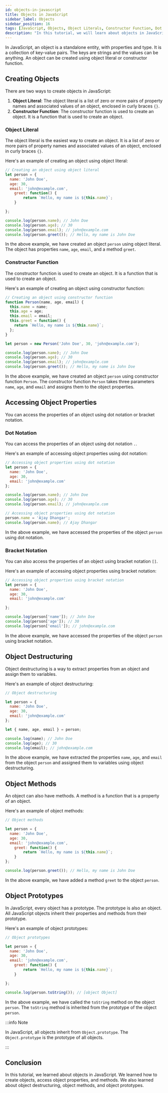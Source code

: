 ```yaml
---
id: objects-in-javascript
title: Objects in JavaScript
sidebar_label: Objects
sidebar_position: 16
tags: [JavaScript, Objects, Object Literals, Constructor Function, Dot Notation, Bracket Notation, Object Destructuring, Object Methods, Object Prototypes]
description: "In this tutorial, we will learn about objects in JavaScript. We will learn how to create objects, access object properties, and methods. We will also learn about object destructuring, object methods, and object prototypes."
---
```


In JavaScript, an object is a standalone entity, with properties and type. It is a collection of key-value pairs. The keys are strings and the values can be anything. An object can be created using object literal or constructor function.

## Creating Objects

There are two ways to create objects in JavaScript:

1. **Object Literal**: The object literal is a list of zero or more pairs of property names and associated values of an object, enclosed in curly braces `{}`.
2. **Constructor Function**: The constructor function is used to create an object. It is a function that is used to create an object.

### Object Literal

The object literal is the easiest way to create an object. It is a list of zero or more pairs of property names and associated values of an object, enclosed in curly braces `{}`.

Here's an example of creating an object using object literal:

```js title="app.js"
// Creating an object using object literal
let person = {
  name: 'John Doe',
  age: 30,
  email: 'john@example.com',
    greet: function() {
        return `Hello, my name is ${this.name}`;
    }

};

console.log(person.name); // John Doe
console.log(person.age); // 30
console.log(person.email); // john@example.com
console.log(person.greet()); // Hello, my name is John Doe
```

In the above example, we have created an object `person` using object literal. The object has properties `name`, `age`, `email`, and a method `greet`.

### Constructor Function

The constructor function is used to create an object. It is a function that is used to create an object.

Here's an example of creating an object using constructor function:

```js title="app.js"
// Creating an object using constructor function
function Person(name, age, email) {
  this.name = name;
  this.age = age;
  this.email = email;
  this.greet = function() {
    return `Hello, my name is ${this.name}`;
  };
}

let person = new Person('John Doe', 30, 'john@example.com');

console.log(person.name); // John Doe
console.log(person.age); // 30
console.log(person.email); // john@example.com
console.log(person.greet()); // Hello, my name is John Doe
```

In the above example, we have created an object `person` using constructor function `Person`. The constructor function `Person` takes three parameters `name`, `age`, and `email` and assigns them to the object properties.

## Accessing Object Properties

You can access the properties of an object using dot notation or bracket notation.

### Dot Notation

You can access the properties of an object using dot notation `.`.

Here's an example of accessing object properties using dot notation:

```js title="app.js"
// Accessing object properties using dot notation
let person = {
  name: 'John Doe',
  age: 30,
  email: 'john@example.com'
};

console.log(person.name); // John Doe
console.log(person.age); // 30
console.log(person.email); // john@example.com

// Accessing object properties using dot notation
person.name = 'Ajay Dhangar';
console.log(person.name); // Ajay Dhangar
```

In the above example, we have accessed the properties of the object `person` using dot notation.

### Bracket Notation

You can also access the properties of an object using bracket notation `[]`.

Here's an example of accessing object properties using bracket notation:

```js title="app.js"
// Accessing object properties using bracket notation
let person = {
  name: 'John Doe',
  age: 30,
  email: 'john@example.com'

};

console.log(person['name']); // John Doe
console.log(person['age']); // 30
console.log(person['email']); // john@example.com
```

In the above example, we have accessed the properties of the object `person` using bracket notation.

## Object Destructuring

Object destructuring is a way to extract properties from an object and assign them to variables.

Here's an example of object destructuring:

```js title="app.js"
// Object destructuring

let person = {
  name: 'John Doe',
  age: 30,
  email: 'john@example.com'
};

let { name, age, email } = person;

console.log(name); // John Doe
console.log(age); // 30
console.log(email); // john@example.com
```

In the above example, we have extracted the properties `name`, `age`, and `email` from the object `person` and assigned them to variables using object destructuring.

## Object Methods

An object can also have methods. A method is a function that is a property of an object.

Here's an example of object methods:

```js title="app.js"
// Object methods

let person = {
  name: 'John Doe',
  age: 30,
  email: 'john@example.com',
    greet: function() {
        return `Hello, my name is ${this.name}`;
    }
};

console.log(person.greet()); // Hello, my name is John Doe
```

In the above example, we have added a method `greet` to the object `person`.

## Object Prototypes

In JavaScript, every object has a prototype. The prototype is also an object. All JavaScript objects inherit their properties and methods from their prototype.

Here's an example of object prototypes:

```js title="app.js"
// Object prototypes

let person = {
  name: 'John Doe',
  age: 30,
  email: 'john@example.com',
    greet: function() {
        return `Hello, my name is ${this.name}`;
    }

};

console.log(person.toString()); // [object Object]
```

In the above example, we have called the `toString` method on the object `person`. The `toString` method is inherited from the prototype of the object `person`.

:::info Note

In JavaScript, all objects inherit from `Object.prototype`. The `Object.prototype` is the prototype of all objects.

:::

## Conclusion

In this tutorial, we learned about objects in JavaScript. We learned how to create objects, access object properties, and methods. We also learned about object destructuring, object methods, and object prototypes.